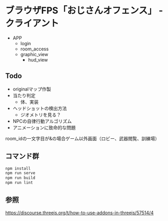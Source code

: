 # ブラウザFPS「おじさんオフェンス」 - クライアント

- APP
  - login
  - room_access
  - graphic_view
    - hud_view

## Todo

- originalマップ作製
- 当たり判定
  - 体、実装
- ヘッドショットの検出方法
  - ジオメトリを見る？
- NPCの自律行動アルゴリズム
- アニメーションに致命的な問題

room_idの一文字目が&の場合ゲーム以外画面（ロビー、武器閲覧、訓練場）

## コマンド群

```powershell
npm install
npm run serve
npm run build
npm run lint
```

## 参照

<https://discourse.threejs.org/t/how-to-use-addons-in-threejs/57514/4>
